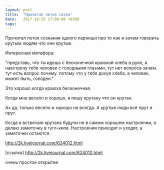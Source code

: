 ```yaml
---
layout: post
title:  "Прочитал поток созна"
date:   2017-10-25 17:00:00 +0300
tags:   
---
```


Прочитал поток сознания одного парниши про то как и зачем говорить крутым людям что они крутые. 

Интересная метафора: 

<!--excerpt-->

"представь, что ты идешь с бесконечной краюхой хлеба в руке, а навстречу тебе человек с голодными глазами. тут нет вопроса зачем. тут есть вопрос почему. потому что у тебя дохуя хлеба, а человек, может быть, голоден." 

Это хорошо когда краюха бесконечная. 

Когда мне весело и хорошо, я пишу крутану что он крутан. 

Ах да, только весело и хорошо не всегда. А крутые люди всё прут и прут. 

Когда я встречаю крутана будучи не в самом хорошем настроении, я делаю заметочку в гугл-кипе. Настроения приходят и уходят, а заметочки остаются. 

http://2k.livejournal.com/624012.html

[ссылка] http://2k.livejournal.com/624012.html

очень простое открытие
